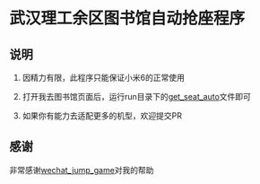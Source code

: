 # 武汉理工余区图书馆自动抢座程序
## 说明

1. 因精力有限，此程序只能保证小米6的正常使用

2. 打开我去图书馆页面后，运行run目录下的[get_seat_auto](https://github.com/DavidLyc/whut_get_seat/blob/master/run/get_seat_auto.py)文件即可

3. 如果你有能力去适配更多的机型，欢迎提交PR

## 感谢

非常感谢[wechat_jump_game](https://github.com/wangshub/wechat_jump_game)对我的帮助
